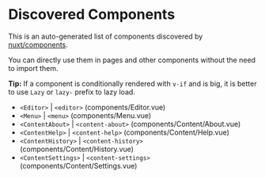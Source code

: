 # Discovered Components

This is an auto-generated list of components discovered by [nuxt/components](https://github.com/nuxt/components).

You can directly use them in pages and other components without the need to import them.

**Tip:** If a component is conditionally rendered with `v-if` and is big, it is better to use `Lazy` or `lazy-` prefix to lazy load.

- `<Editor>` | `<editor>` (components/Editor.vue)
- `<Menu>` | `<menu>` (components/Menu.vue)
- `<ContentAbout>` | `<content-about>` (components/Content/About.vue)
- `<ContentHelp>` | `<content-help>` (components/Content/Help.vue)
- `<ContentHistory>` | `<content-history>` (components/Content/History.vue)
- `<ContentSettings>` | `<content-settings>` (components/Content/Settings.vue)
